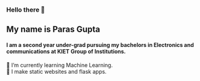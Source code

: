 ### Hello there :wave:
## My name is Paras Gupta
#### I am a second year under-grad pursuing my bachelors in Electronics and communications at KIET Group of Institutions.
🌱 I’m currently learning Machine Learning. <br>
🔭 I make static websites and flask apps. <br>
<!--
**g-paras/g-paras** is a ✨ _special_ ✨ repository because its `README.md` (this file) appears on your GitHub profile.

Here are some ideas to get you started:

- 🔭 I’m currently working on ...
- 🌱 I’m currently learning ...
- 👯 I’m looking to collaborate on ...
- 🤔 I’m looking for help with ...
- 💬 Ask me about ...
- 📫 How to reach me: ...
- 😄 Pronouns: ...
- ⚡ Fun fact: ...
-->
